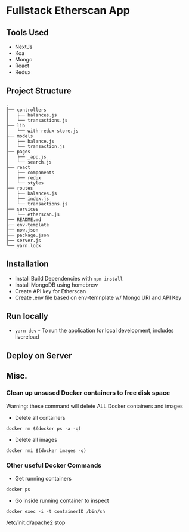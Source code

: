 Fullstack Etherscan App
===============


## Tools Used 
* NextJs
* Koa
* Mongo
* React
* Redux

## Project Structure
```
.
├── controllers
│   ├── balances.js
│   └── transactions.js
├── lib
│   └── with-redux-store.js
├── models
│   ├── balance.js
│   └── transaction.js
├── pages
│   ├── _app.js
│   └── search.js
├── react
│   ├── components
│   ├── redux
│   └── styles
├── routes
│   ├── balances.js
│   ├── index.js
│   └── transactions.js
├── services
│   └── etherscan.js
├── README.md
├── env-template
├── now.json
├── package.json
├── server.js
└── yarn.lock
```

## Installation
* Install Build Dependencies with `npm install`
* Install MongoDB using homebrew
* Create API key for Etherscan
* Create .env file based on env-temnplate w/ Mongo URI and API Key

## Run locally
* `yarn dev` - To run the application for local development, includes livereload

## Deploy on Server

## Misc.
### Clean up unsused Docker containers to free disk space
Warning: these command will delete ALL Docker containers and images

* Delete all containers
```
docker rm $(docker ps -a -q)
```
* Delete all images
```
docker rmi $(docker images -q)
```

### Other useful Docker Commands

* Get running containers
```
docker ps
```

* Go inside running container to inspect
```
docker exec -i -t containerID /bin/sh
```

/etc/init.d/apache2 stop